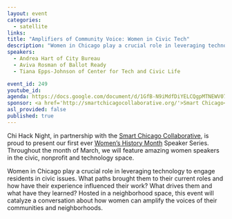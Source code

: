```yaml
---
layout: event
categories:
  - satellite
links:
title: "Amplifiers of Community Voice: Women in Civic Tech"
description: "Women in Chicago play a crucial role in leveraging technology to engage residents in civic issues. What paths brought them to their current roles and how have their experience influenced their work? What drives them and what have they learned? Hosted in a neighborhood space, this event will catalyze a conversation about how women can amplify the voices of their communities and neighborhoods."
speakers:
  - Andrea Hart of City Bureau
  - Aviva Rosman of Ballot Ready
  - Tiana Epps-Johnson of Center for Tech and Civic Life

event_id: 249
youtube_id:
agenda: https://docs.google.com/document/d/1GfB-N9iMdfDiYELCQgpMTNEWV07ToccuY4DHsMtGMgQ/edit#
sponsor: <a href='http://smartchicagocollaborative.org/'>Smart Chicago</a>
asl_provided: false
published: true
---
```


Chi Hack Night, in partnership with the [Smart Chicago Collaborative](http://smartchicagocollaborative.org/), is proud to present our first ever [Women’s History Month](https://en.wikipedia.org/wiki/Women%27s_History_Month) Speaker Series. Throughout the month of March, we will feature amazing women speakers in the civic, nonprofit and technology space.

Women in Chicago play a crucial role in leveraging technology to engage residents in civic issues. What paths brought them to their current roles and how have their experience influenced their work? What drives them and what have they learned? Hosted in a neighborhood space, this event will catalyze a conversation about how women can amplify the voices of their communities and neighborhoods.
